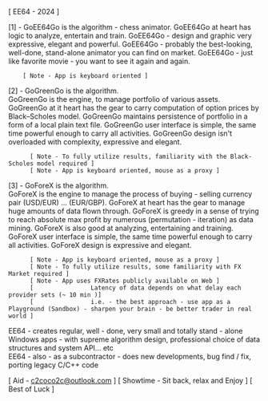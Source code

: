 [ EE64 - 2024 ]

[1] - GoEE64Go is the algorithm - chess animator.
       GoEE64Go at heart has logic to analyze, entertain and train.
       GoEE64Go - design and graphic very expressive, elegant and powerful.
       GoEE64Go - probably the best-looking, well-done, stand-alone animator you can find on market.
       GoEE64Go - just like favorite movie - you want to see it again and again.

        [ Note - App is keyboard oriented ]

[2] - GoGreenGo is the algorithm.                
       GoGreenGo is the engine, to manage portfolio of various assets.
       GoGreenGo at it heart has the gear to carry computation of option prices by Black–Scholes model.
       GoGreenGo maintains persistence of portfolio in a form of a local plain text file.
       GoGreenGo user interface is simple, the same time powerful enough to carry all activities.
       GoGreenGo design isn't overloaded with complexity, expressive and elegant.

          [ Note - To fully utilize results, familiarity with the Black-Scholes model required ]
          [ Note - App is keyboard oriented, mouse as a proxy ] 

[3] - GoForeX is the algorithm.  
       GoForeX is the engine to manage the process of buying - selling currency pair (USD/EUR) ... (EUR/GBP).
       GoForeX at heart has the gear to manage huge amounts of data flown through.
       GoForeX is greedy in a sense of trying to reach absolute max profit by numerous (permutation - iteration) as data mining.
       GoForeX is also good at analyzing, entertaining and training.
       GoForeX user interface is simple, the same time powerful enough to carry all activities.
       GoForeX design is expressive and elegant.

          [ Note - App is keyboard oriented, mouse as a proxy ]
          [ Note - To fully utilize results, some familiarity with FX Market required ]
          [ Note - App uses FXRates publicly available on Web ]
          [                Latency of data depends on what delay each provider sets (~ 10 min )]
          [                i.e. - the best approach - use app as a Playground (Sandbox) - sharpen your brain - be better trader in real world ]


EE64 - creates regular, well - done, very small and totally stand - alone Windows apps
     - with supreme algorithm design, professional choice of data structures and system API... etc  
EE64 - also - as a subcontractor - does new developments, bug find / fix, porting legacy C/C++ code

[ Aid - c2coco2c@outlook.com ]
[ Showtime - Sit back, relax and Enjoy ]
[ Best of Luck ]
